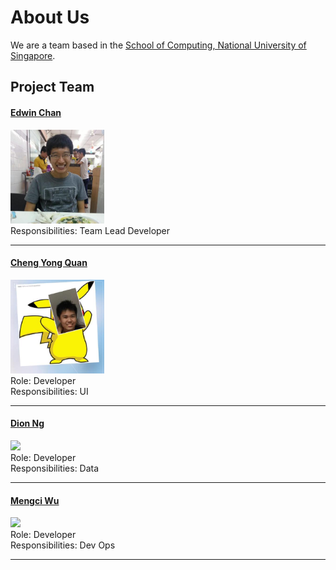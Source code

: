 # About Us

We are a team based in the [School of Computing, National University of Singapore](http://www.comp.nus.edu.sg).

## Project Team

#### [Edwin Chan](https://github.com/EdwinChanSingapore) <br>
<img src="images/EdwinChan.jpg" width="150"><br>
Responsibilities: Team Lead Developer

-----

#### [Cheng Yong Quan](https://github.com/riveria94)
<img src="images/ChengYongQuan.jpg" width="150"><br>
Role: Developer <br>
Responsibilities: UI

-----

#### [Dion Ng](https://github.com/dionngg)
<img src="images/LeowYijin.jpg" width="150"><br>
Role: Developer <br>
Responsibilities: Data

-----

#### [Mengci Wu](https://github.com/wmc0098)
<img src="images/MartinChoo.jpg" width="150"><br>
Role: Developer <br>
Responsibilities: Dev Ops

-----

